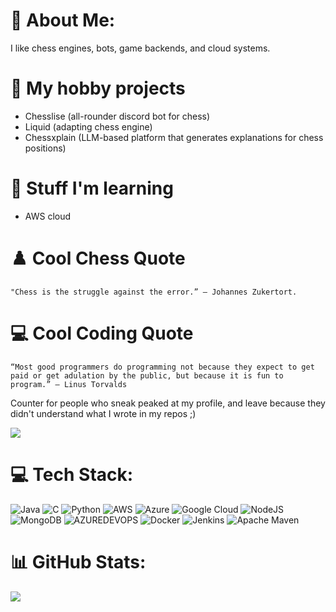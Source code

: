 # 💫 About Me:
I like chess engines, bots, game backends, and cloud systems.

# 💫 My hobby projects
- Chesslise (all-rounder discord bot for chess)
- Liquid (adapting chess engine)
- Chessxplain (LLM-based platform that generates explanations for chess positions)

# 💫 Stuff I'm learning 
- AWS cloud

# ♟️ Cool Chess Quote

```
"Chess is the struggle against the error.” – Johannes Zukertort.
```
# 💻 Cool Coding Quote

```
“Most good programmers do programming not because they expect to get paid or get adulation by the public, but because it is fun to program.” — Linus Torvalds
```

Counter for people who sneak peaked at my profile, and leave because they didn't understand what I wrote in my repos ;)
  
![](https://komarev.com/ghpvc/?username=jalpp&color=green)

# 💻 Tech Stack:
![Java](https://img.shields.io/badge/java-%23ED8B00.svg?style=for-the-badge&logo=openjdk&logoColor=white) ![C](https://img.shields.io/badge/c-%2300599C.svg?style=for-the-badge&logo=c&logoColor=white) ![Python](https://img.shields.io/badge/python-3670A0?style=for-the-badge&logo=python&logoColor=ffdd54) ![AWS](https://img.shields.io/badge/AWS-%23FF9900.svg?style=for-the-badge&logo=amazon-aws&logoColor=white) ![Azure](https://img.shields.io/badge/azure-%230072C6.svg?style=for-the-badge&logo=microsoftazure&logoColor=white) ![Google Cloud](https://img.shields.io/badge/GoogleCloud-%234285F4.svg?style=for-the-badge&logo=google-cloud&logoColor=white) ![NodeJS](https://img.shields.io/badge/node.js-6DA55F?style=for-the-badge&logo=node.js&logoColor=white) ![MongoDB](https://img.shields.io/badge/MongoDB-%234ea94b.svg?style=for-the-badge&logo=mongodb&logoColor=white) ![AZUREDEVOPS](https://img.shields.io/badge/azuredevops-0078D7.svg?style=for-the-badge&logo=azuredevops&logoColor=white&color=%230078D7) ![Docker](https://img.shields.io/badge/docker-%230db7ed.svg?style=for-the-badge&logo=docker&logoColor=white) ![Jenkins](https://img.shields.io/badge/jenkins-%232C5263.svg?style=for-the-badge&logo=jenkins&logoColor=white) ![Apache Maven](https://img.shields.io/badge/Apache%20Maven-C71A36?style=for-the-badge&logo=Apache%20Maven&logoColor=white)
# 📊 GitHub Stats:
![](https://github-readme-streak-stats.herokuapp.com/?user=jalpp&theme=vision-friendly-dark&hide_border=false)<br/>



